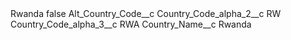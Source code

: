 <?xml version="1.0" encoding="UTF-8"?>
<CustomMetadata xmlns="http://soap.sforce.com/2006/04/metadata" xmlns:xsi="http://www.w3.org/2001/XMLSchema-instance" xmlns:xsd="http://www.w3.org/2001/XMLSchema">
    <label>Rwanda</label>
    <protected>false</protected>
    <values>
        <field>Alt_Country_Code__c</field>
        <value xsi:nil="true"/>
    </values>
    <values>
        <field>Country_Code_alpha_2__c</field>
        <value xsi:type="xsd:string">RW</value>
    </values>
    <values>
        <field>Country_Code_alpha_3__c</field>
        <value xsi:type="xsd:string">RWA</value>
    </values>
    <values>
        <field>Country_Name__c</field>
        <value xsi:type="xsd:string">Rwanda</value>
    </values>
</CustomMetadata>
